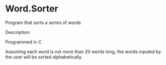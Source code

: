 # Word.Sorter
Program that sorts a series of words

Description:

Programmed in C

Assuming each word is not more than 20 words long, the words inputed by the user will be sorted alphabetically. 
